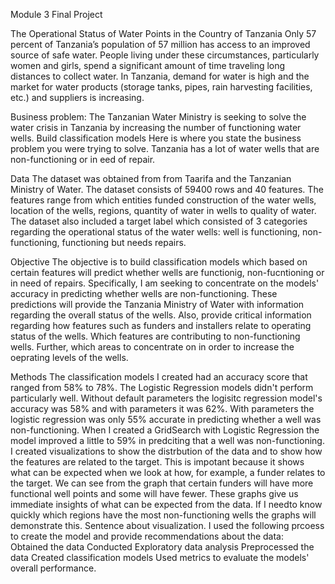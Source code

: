 Module 3 Final Project

The Operational Status of Water Points in the Country of Tanzania
Only 57 percent of Tanzania’s population of 57 million has access to an improved source of safe water. People living under these circumstances, particularly women and girls, spend a significant amount of time traveling long distances to collect water. In Tanzania, demand for water is high and the market for water products (storage tanks, pipes, rain harvesting facilities, etc.) and suppliers is increasing.

Business problem:
The Tanzanian Water Ministry is seeking to solve the water crisis in Tanzania by increasing the number of functioning water wells. Build classification models Here is where you state the business problem you were trying to solve. Tanzania has a lot of water wells that are non-functioning or in eed of repair.

Data
The dataset was obtained from from Taarifa and the Tanzanian Ministry of Water. The dataset consists of 59400 rows and 40 features. The features range from which entities funded construction of the water wells, location of the wells, regions, quantity of water in wells to quality of water. The dataset also included a target label which consisted of 3 categories regarding the operational status of the water wells: well is functioning, non-functioning, functioning but needs repairs.

Objective
The objective is to build classification models which based on certain features will predict whether wells are functionig, non-fucntioning or in need of repairs. Specifically, I am seeking to concentrate on the models' accuracy in predicting whether wells are non-functioning. These predictions will provide the Tanzania Ministry of Water with information regarding the overall status of the wells. Also, provide critical information regarding how features such as funders and installers relate to operating status of the wells. Which features are contributing to non-functioning wells. Further, which areas to concentrate on in order to increase the oeprating levels of the wells.

Methods
The classification models I created had an accuracy score that ranged from 58% to 78%. The Logistic Regression models didn't perform particularly well. Without default parameters the logisitc regression model's accuracy was 58% and with parameters it was 62%. With parameters the logistic regression was only 55% accurate in predicting whether a well was non-functioning. When I created a GridSearch with Logistic Regression the model improved a little to 59% in predciting that a well was non-functioning.
I created visualizations to show the distrbution of the data and to show how the features are related to the target. This is impotant because it shows what can be expected when we look at how, for example, a funder relates to the target. We can see from the graph that certain funders will have more functional well points and some will have fewer. These graphs give us immediate insights of what can be expected from the data. If I needto know quickly which regions have the most non-functioning wells the graphs will demonstrate this. Sentence about visualization.
I used the following prcoess to create the model and provide recommendations about the data: 
Obtained the data
Conducted Exploratory data analysis
Preprocessed the data
Created classification models
Used metrics to evaluate the models' overall performance.

